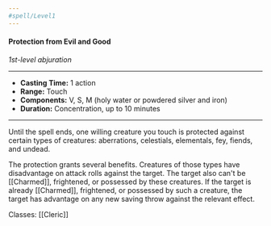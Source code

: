 ```yaml
---
#spell/Level1
---
```

#### Protection from Evil and Good
*1st-level abjuration*
___
- **Casting Time:** 1 action
- **Range:** Touch
- **Components:** V, S, M (holy water or powdered silver and iron)
- **Duration:** Concentration, up to 10 minutes
---
Until the spell ends, one willing creature you touch is protected against certain types of creatures: aberrations, celestials, elementals, fey, fiends, and undead.

The protection grants several benefits. Creatures of those types have disadvantage on attack rolls against the target. The target also can't be [[Charmed]], frightened, or possessed by these creatures. If the target is already [[Charmed]], frightened, or possessed by such a creature, the target has advantage on any new saving throw against the relevant effect.

Classes: [[Cleric]]